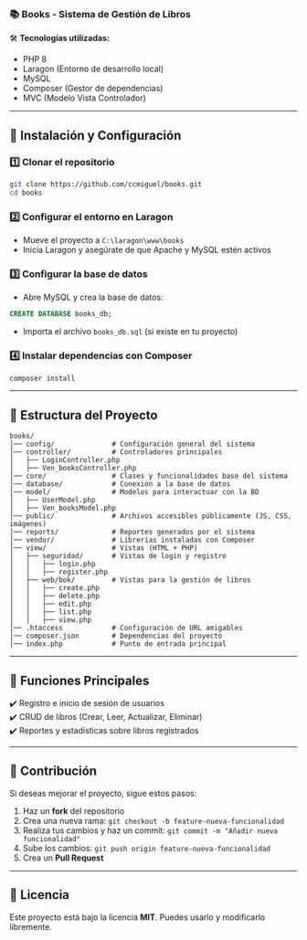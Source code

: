### 📚 **Books - Sistema de Gestión de Libros**  

🛠️ **Tecnologías utilizadas:**  
- PHP 8  
- Laragon (Entorno de desarrollo local)  
- MySQL  
- Composer (Gestor de dependencias)  
- MVC (Modelo Vista Controlador)  

---

## 🚀 **Instalación y Configuración**  

### 1️⃣ **Clonar el repositorio**  
```bash
git clone https://github.com/ccmiguel/books.git
cd books
```

### 2️⃣ **Configurar el entorno en Laragon**  
- Mueve el proyecto a `C:\laragon\www\books`  
- Inicia Laragon y asegúrate de que Apache y MySQL estén activos  

### 3️⃣ **Configurar la base de datos**  
- Abre MySQL y crea la base de datos:  
```sql
CREATE DATABASE books_db;
```
- Importa el archivo `books_db.sql` (si existe en tu proyecto)  

### 4️⃣ **Instalar dependencias con Composer**  
```bash
composer install
```

---

## 📂 **Estructura del Proyecto**  

```
books/
│── config/              # Configuración general del sistema
│── controller/          # Controladores principales
│   ├── LoginController.php
│   ├── Ven_booksController.php
│── core/                # Clases y funcionalidades base del sistema
│── database/            # Conexión a la base de datos
│── model/               # Modelos para interactuar con la BD
│   ├── UserModel.php
│   ├── Ven_booksModel.php
│── public/              # Archivos accesibles públicamente (JS, CSS, imágenes)
│── reports/             # Reportes generados por el sistema
│── vendor/              # Librerías instaladas con Composer
│── view/                # Vistas (HTML + PHP)
│   ├── seguridad/       # Vistas de login y registro
│   │   ├── login.php
│   │   ├── register.php
│   ├── web/bok/         # Vistas para la gestión de libros
│   │   ├── create.php
│   │   ├── delete.php
│   │   ├── edit.php
│   │   ├── list.php
│   │   ├── view.php
│── .htaccess            # Configuración de URL amigables
│── composer.json        # Dependencias del proyecto
│── index.php            # Punto de entrada principal
```

---

## 🎯 **Funciones Principales**  
✔️ Registro e inicio de sesión de usuarios  
✔️ CRUD de libros (Crear, Leer, Actualizar, Eliminar)  
✔️ Reportes y estadísticas sobre libros registrados  

---

## 📌 **Contribución**  
Si deseas mejorar el proyecto, sigue estos pasos:  
1. Haz un **fork** del repositorio  
2. Crea una nueva rama: `git checkout -b feature-nueva-funcionalidad`  
3. Realiza tus cambios y haz un commit: `git commit -m "Añadir nueva funcionalidad"`  
4. Sube los cambios: `git push origin feature-nueva-funcionalidad`  
5. Crea un **Pull Request**  

---

## 📝 **Licencia**  
Este proyecto está bajo la licencia **MIT**. Puedes usarlo y modificarlo libremente.  

